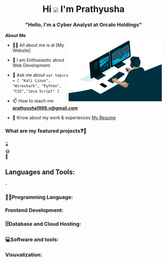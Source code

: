 
<h1 align="center">Hi <img src="https://raw.githubusercontent.com/iampavangandhi/iampavangandhi/master/gifs/Hi.gif" width="30px"> I'm Prathyusha</h1>
<h3 align="center">"Hello, I'm a Cyber Analyst at Orcalo Holdings"</h3>

 **About Me**
 <img align="right" alt="GIF" src="https://github.com/piyush97/piyush97/blob/master/code.gif?raw=true" width="300" height="220" />
  
- 👨‍💻 All about me is at [My Website] <!--(https://chandrikadeb7.github.io/)-->

- 📝 I am Enthusiastic about Web Development

- 💬 Ask me about ``` var topics = [ "Kali Linux", "Wireshark", "Python", "CSS","Java Script" ] ```

- 📫 How to reach me **prathyusha1998.v@gmail.com**

- 📄 Know about my work & experiences [My Resume](https://drive.google.com/file/d/1Yn1CsXy92q98CYk5cWTySB4_CpY8Q9ej/view?usp=sharing)

### What are my featured projects:question::rocket:
<code>[]()</code>:hourglass:     
<code>[]()</code>:mask:  
<code>[]()</code>:robot:

<!--### What can I help with:question::cyclone:
<code>git commit -m "All about GitHub!"</code> :grin:
<code>git commit -m "All about Web Development ("JS", "React","Pyton","SQL")!"</code> :hourglass:-->
<h2 align="left">Languages and Tools:</h2>
- <h3 align="left">👨‍💻Programming Language:</h3>



<h3 align="left">Frontend Development:</h3>
<h3 align="left">🗄️Database and Cloud Hosting:</h3>
<h3 align="left">💻Software and tools:</h3>
<h3 align="left"> Visuvalization:</h3>
